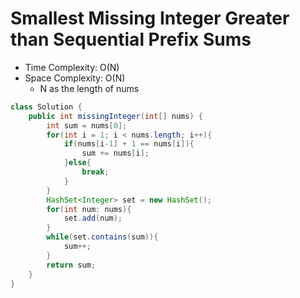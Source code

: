 # Smallest Missing Integer Greater than Sequential Prefix Sums

- Time Complexity: O(N)
- Space Complexity: O(N)
  - N as the length of nums
  
```java
class Solution {
    public int missingInteger(int[] nums) {
        int sum = nums[0];
        for(int i = 1; i < nums.length; i++){
            if(nums[i-1] + 1 == nums[i]){
                sum += nums[i];
            }else{
                break;
            }
        }
        HashSet<Integer> set = new HashSet();
        for(int num: nums){
            set.add(num);
        }
        while(set.contains(sum)){
            sum++;
        }
        return sum;
    }
}
```